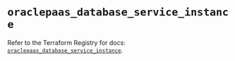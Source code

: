 # `oraclepaas_database_service_instance`

Refer to the Terraform Registry for docs: [`oraclepaas_database_service_instance`](https://registry.terraform.io/providers/hashicorp/oraclepaas/1.5.3/docs/resources/database_service_instance).
